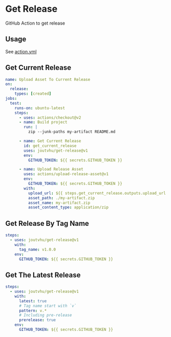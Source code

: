 # Get Release

GitHub Action to get release

## Usage

See [action.yml](action.yml)

## Get Current Release

```yaml
name: Upload Asset To Current Release
on:
  release:
    types: [created]
jobs:
  test:
    runs-on: ubuntu-latest
    steps:
      - uses: actions/checkout@v2
      - name: Build project
        run: |
          zip --junk-paths my-artifact README.md

      - name: Get Current Release
        id: get_current_release
        uses: joutvhu/get-release@v1
        env:
          GITHUB_TOKEN: ${{ secrets.GITHUB_TOKEN }}

      - name: Upload Release Asset
        uses: actions/upload-release-asset@v1
        env:
          GITHUB_TOKEN: ${{ secrets.GITHUB_TOKEN }}
        with:
          upload_url: ${{ steps.get_current_release.outputs.upload_url }}
          asset_path: ./my-artifact.zip
          asset_name: my-artifact.zip
          asset_content_type: application/zip
```

## Get Release By Tag Name

```yaml
steps:
  - uses: joutvhu/get-release@v1
    with:
      tag_name: v1.0.0
    env:
      GITHUB_TOKEN: ${{ secrets.GITHUB_TOKEN }}
```

## Get The Latest Release

```yaml
steps:
  - uses: joutvhu/get-release@v1
    with:
      latest: true
      # Tag name start with `v`
      pattern: v.*
      # Including pre-release
      prerelease: true
    env:
      GITHUB_TOKEN: ${{ secrets.GITHUB_TOKEN }}
```
